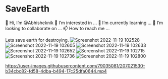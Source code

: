 # SaveEarth
👋 Hi, I’m @Abhisheknik
👀 I’m interested in ...
🌱 I’m currently learning ...
💞️ I’m looking to collaborate on ...
📫 How to reach me ...


Lets save earth for destroying.
![Screenshot 2022-11-19 102528](https://user-images.githubusercontent.com/79035081/202835000-1803da16-fb14-4d7b-a48e-c9b3ffa4846d.png)
![Screenshot 2022-11-19 102605](https://user-images.githubusercontent.com/79035081/202835004-0c144775-9242-4702-ae30-89b52e8b7a98.png)
![Screenshot 2022-11-19 102633](https://user-images.githubusercontent.com/79035081/202835007-11c2c104-8c4e-4532-a298-b2bd99d9e07d.png)
![Screenshot 2022-11-19 102652](https://user-images.githubusercontent.com/79035081/202835009-2ef36d20-08fc-4581-94e3-eb997694d06a.png)
![Screenshot 2022-11-19 102715](https://user-images.githubusercontent.com/79035081/202835013-4f223b8c-4719-479f-9a3b-15526d747037.png)
![Screenshot 2022-11-19 102736](https://user-images.githubusercontent.com/79035081/202835016-b4d13c8d-6861-49cb-9667-7e48fd6b1be6.png)
![Screenshot 2022-11-19 102800](https://user-images.githubusercontent.com/79035081/202835018-72697fe8-7b7e-4980-9ef3-44643113d1c9.png)



https://user-images.githubusercontent.com/79035081/207021530-b34cbc82-fd58-4dba-b494-17c25dfa0644.mp4




